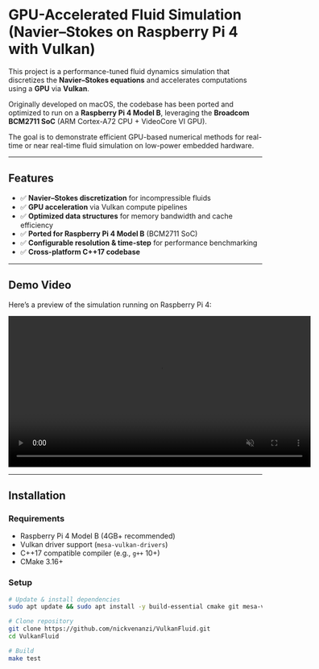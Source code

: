 # GPU-Accelerated Fluid Simulation (Navier–Stokes on Raspberry Pi 4 with Vulkan)

This project is a performance-tuned fluid dynamics simulation that discretizes the **Navier–Stokes equations** and accelerates computations using a **GPU** via **Vulkan**.  

Originally developed on macOS, the codebase has been ported and optimized to run on a **Raspberry Pi 4 Model B**, leveraging the **Broadcom BCM2711 SoC** (ARM Cortex-A72 CPU + VideoCore VI GPU).  

The goal is to demonstrate efficient GPU-based numerical methods for real-time or near real-time fluid simulation on low-power embedded hardware.

---

## Features
- ✅ **Navier–Stokes discretization** for incompressible fluids  
- ✅ **GPU acceleration** via Vulkan compute pipelines  
- ✅ **Optimized data structures** for memory bandwidth and cache efficiency  
- ✅ **Ported for Raspberry Pi 4 Model B** (BCM2711 SoC)  
- ✅ **Configurable resolution & time-step** for performance benchmarking  
- ✅ **Cross-platform C++17 codebase**  

---

## Demo Video
Here’s a preview of the simulation running on Raspberry Pi 4:

<video src="LiquidDropAnimation.mp4" controls autoplay loop muted width="600"></video>

---

## Installation

### Requirements
- Raspberry Pi 4 Model B (4GB+ recommended)  
- Vulkan driver support (`mesa-vulkan-drivers`)  
- C++17 compatible compiler (e.g., `g++` 10+)  
- CMake 3.16+  

### Setup
```bash
# Update & install dependencies
sudo apt update && sudo apt install -y build-essential cmake git mesa-vulkan-drivers vulkan-tools

# Clone repository
git clone https://github.com/nickvenanzi/VulkanFluid.git
cd VulkanFluid

# Build
make test
